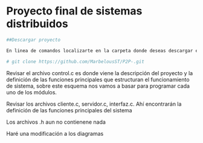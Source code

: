 # Proyecto final de sistemas distribuidos

```sh
##Descargar proyecto

En linea de comandos localizarte en la carpeta donde deseas descargar el proyecto y ejecutar:

# git clone https://github.com/MarbelousST/P2P-.git

```


Revisar el archivo control.c es donde viene la descripción del proyecto y la definición de las funciones principales que estructuran el funcionamiento de sistema, sobre este esquema nos vamos a basar para programar cada uno de los módulos.

Revisar los archivos cliente.c, servidor.c, interfaz.c. Ahí encontrarán la definición de las funciones principales del sistema

Los archivos .h aun no contienene nada

Haré una modificación a los diagramas
